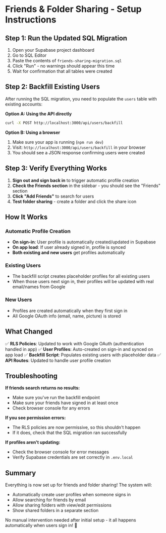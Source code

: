 # Friends & Folder Sharing - Setup Instructions

## Step 1: Run the Updated SQL Migration

1. Open your Supabase project dashboard
2. Go to SQL Editor
3. Paste the contents of `friends-sharing-migration.sql`
4. Click "Run" - no warnings should appear this time
5. Wait for confirmation that all tables were created

## Step 2: Backfill Existing Users

After running the SQL migration, you need to populate the `users` table with existing accounts:

**Option A: Using the API directly**
```bash
curl -X POST http://localhost:3000/api/users/backfill
```

**Option B: Using a browser**
1. Make sure your app is running (`npm run dev`)
2. Visit: `http://localhost:3000/api/users/backfill` in your browser
3. You should see a JSON response confirming users were created

## Step 3: Verify Everything Works

1. **Sign out and sign back in** to trigger automatic profile creation
2. **Check the Friends section** in the sidebar - you should see the "Friends" section
3. **Click "Add Friends"** to search for users
4. **Test folder sharing** - create a folder and click the share icon

## How It Works

### Automatic Profile Creation
- **On sign-in**: User profile is automatically created/updated in Supabase
- **On app load**: If user already signed in, profile is synced
- **Both existing and new users** get profiles automatically

### Existing Users
- The backfill script creates placeholder profiles for all existing users
- When those users next sign in, their profiles will be updated with real email/names from Google

### New Users
- Profiles are created automatically when they first sign in
- All Google OAuth info (email, name, picture) is stored

## What Changed

✅ **RLS Policies**: Updated to work with Google OAuth (authentication handled in app)
✅ **User Profiles**: Auto-created on sign-in and synced on app load
✅ **Backfill Script**: Populates existing users with placeholder data
✅ **API Routes**: Updated to handle user profile creation

## Troubleshooting

**If friends search returns no results:**
- Make sure you've run the backfill endpoint
- Make sure your friends have signed in at least once
- Check browser console for any errors

**If you see permission errors:**
- The RLS policies are now permissive, so this shouldn't happen
- If it does, check that the SQL migration ran successfully

**If profiles aren't updating:**
- Check the browser console for error messages
- Verify Supabase credentials are set correctly in `.env.local`

## Summary

Everything is now set up for friends and folder sharing! The system will:
- Automatically create user profiles when someone signs in
- Allow searching for friends by email
- Allow sharing folders with view/edit permissions
- Show shared folders in a separate section

No manual intervention needed after initial setup - it all happens automatically when users sign in! 🎉

